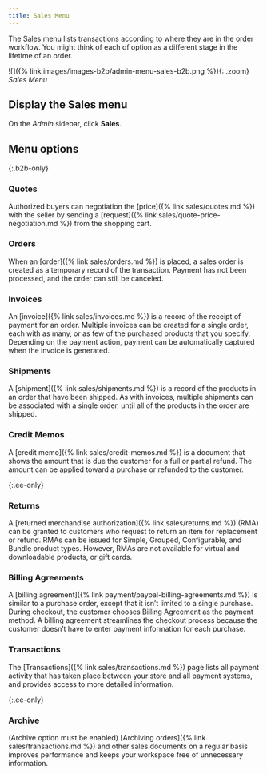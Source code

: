 ```yaml
---
title: Sales Menu
---
```


The Sales menu lists transactions according to where they are in the order workflow. You might think of each of option as a different stage in the lifetime of an order.

![]({% link images/images-b2b/admin-menu-sales-b2b.png %}){: .zoom}
_Sales Menu_

## Display the Sales menu

On the _Admin_ sidebar, click **Sales**.

## Menu options

{:.b2b-only}
### Quotes

Authorized buyers can negotiation the [price]({% link sales/quotes.md %}) with the seller by sending a [request]({% link sales/quote-price-negotiation.md %}) from the shopping cart.

### Orders

When an [order]({% link sales/orders.md %}) is placed, a sales order is created as a temporary record of the transaction. Payment has not been processed, and the order can still be canceled.

### Invoices

An [invoice]({% link sales/invoices.md %}) is a record of the receipt of payment for an order. Multiple invoices can be created for a single order, each with as many, or as few of the purchased products that you specify. Depending on the payment action, payment can be automatically captured when the invoice is generated.

### Shipments

A [shipment]({% link sales/shipments.md %}) is a record of the products in an order that have been shipped. As with invoices, multiple shipments can be associated with a single order, until all of the products in the order are shipped.

### Credit Memos

A [credit memo]({% link sales/credit-memos.md %}) is a document that shows the amount that is due the customer for a full or partial refund. The amount can be applied toward a purchase or refunded to the customer.

{:.ee-only}
### Returns

A [returned merchandise authorization]({% link sales/returns.md %}) (RMA) can be granted to customers who request to return an item for replacement or refund. RMAs can be issued for Simple, Grouped, Configurable, and Bundle product types. However, RMAs are not available for virtual and downloadable products, or gift cards.

### Billing Agreements

A [billing agreement]({% link payment/paypal-billing-agreements.md %}) is similar to a purchase order, except that it isn’t limited to a single purchase. During checkout, the customer chooses Billing Agreement as the payment method. A billing agreement streamlines the checkout process because the customer doesn’t have to enter payment information for each purchase.

### Transactions

The [Transactions]({% link sales/transactions.md %}) page lists all payment activity that has taken place between your store and all payment systems, and provides access to more detailed information.

{:.ee-only}
### Archive

(Archive option must be enabled) [Archiving orders]({% link sales/transactions.md %}) and other sales documents on a regular basis improves performance and keeps your workspace free of unnecessary information.

